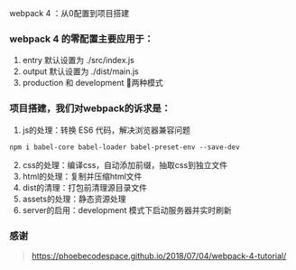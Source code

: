 webpack 4 ：从0配置到项目搭建


### webpack 4 的零配置主要应用于：

1. entry 默认设置为 ./src/index.js
2. output 默认设置为 ./dist/main.js
3. production 和 development 两种模式

### 项目搭建，我们对webpack的诉求是：

1. js的处理：转换 ES6 代码，解决浏览器兼容问题

``` npm i babel-core babel-loader babel-preset-env --save-dev ```

2. css的处理：编译css，自动添加前缀，抽取css到独立文件
3. html的处理：复制并压缩html文件
4. dist的清理：打包前清理源目录文件
5. assets的处理：静态资源处理
6. server的启用：development 模式下启动服务器并实时刷新

### 感谢 
> https://phoebecodespace.github.io/2018/07/04/webpack-4-tutorial/



